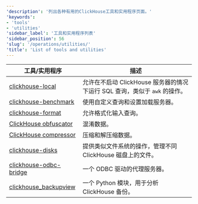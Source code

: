 ```yaml
---
'description': '列出各种有用的ClickHouse工具和实用程序页面。'
'keywords':
- 'tools'
- 'utilities'
'sidebar_label': '工具和实用程序列表'
'sidebar_position': 56
'slug': '/operations/utilities/'
'title': 'List of tools and utilities'
---
```




| 工具/实用程序 | 描述 |
|------|-------------|
|[clickhouse-local](../../operations/utilities/clickhouse-local.md) | 允许在不启动 ClickHouse 服务器的情况下运行 SQL 查询，类似于 `awk` 的操作。|
|[clickhouse-benchmark](../../operations/utilities/clickhouse-benchmark.md) | 使用自定义查询和设置加载服务器。|
| [clickhouse-format](../../operations/utilities/clickhouse-format.md) | 允许格式化输入查询。|
|[ClickHouse obfuscator](../../operations/utilities/clickhouse-obfuscator.md) | 混淆数据。|
|[ClickHouse compressor](../../operations/utilities/clickhouse-compressor.md) | 压缩和解压缩数据。|
| [clickhouse-disks](../../operations/utilities/clickhouse-disks.md) | 提供类似文件系统的操作，管理不同 ClickHouse 磁盘上的文件。|
| [clickhouse-odbc-bridge](../../operations/utilities/odbc-bridge.md) | 一个 ODBC 驱动的代理服务器。|
| [clickhouse_backupview](../../operations/utilities/backupview.md) | 一个 Python 模块，用于分析 ClickHouse 备份。|
